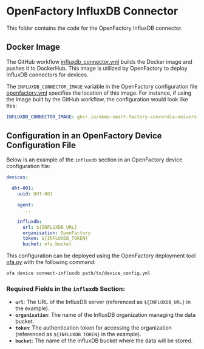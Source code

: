 # OpenFactory InfluxDB Connector
This folder contains the code for the OpenFactory InfluxDB connector.

## Docker Image
The GitHub workflow [influxdb_connector.yml](../../.github/workflows/influxdb_connector.yml) builds the Docker image and pushes it to DockerHub. This image is utilized by OpenFactory to deploy InfluxDB connectors for devices.

The `INFLUXDB_CONNECTOR_IMAGE` variable in the OpenFactory configuration file [openfactory.yml](../../openfactory/config/openfactory.yml) specifies the location of this image. For instance, if using the image built by the GitHub workflow, the configuration would look like this:

```yaml
INFLUXDB_CONNECTOR_IMAGE: ghcr.io/demo-smart-factory-concordia-university/influxdb_connector:latest
```

## Configuration in an OpenFactory Device Configuration File
Below is an example of the `influxdb` section in an OpenFactory device configuration file:

```yaml
devices:

  dht-001:
    uuid: DHT-001

    agent:
      ...

    influxdb:
      url: ${INFLUXDB_URL}
      organisation: OpenFactory
      token: ${INFLUXDB_TOKEN}
      bucket: ofa_bucket
```

This configuration can be deployed using the OpenFactory deployment tool [ofa.py](../../ofa.py) with the following command:

```bash
ofa device connect-influxdb path/to/device_config.yml
```

### Required Fields in the `influxdb` Section:

- **`url`**: The URL of the InfluxDB server (referenced as `${INFLUXDB_URL}` in the example).
- **`organisation`**: The name of the InfluxDB organization managing the data bucket.
- **`token`**: The authentication token for accessing the organization (referenced as `${INFLUXDB_TOKEN}` in the example).
- **`bucket`**: The name of the InfluxDB bucket where the data will be stored.
